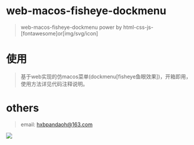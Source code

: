 # web-macos-fisheye-dockmenu

> web-macos-fisheye-dockmenu power by html-css-js-[fontawesome]or[img/svg/icon]

# 使用

> 基于web实现的仿macos菜单(dockmenu[fisheye鱼眼效果])，开箱即用，使用方法详见代码注释说明。

# others

> email: hxbpandaoh@163.com

![](http://a.biugle.cn/img/example/dockmenu.png)
